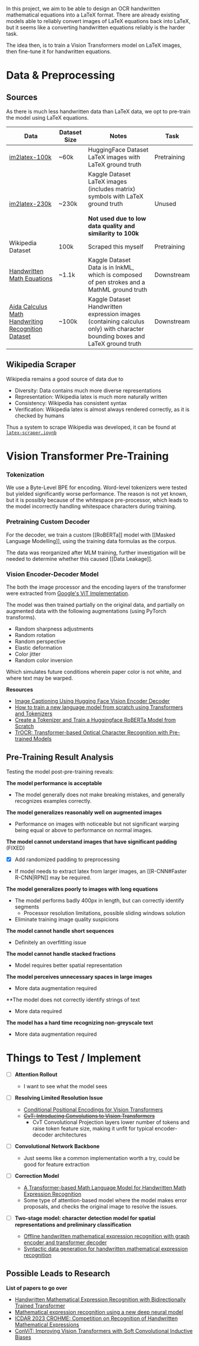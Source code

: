 In this project, we aim to be able to design an OCR handwritten mathematical equations into a LaTeX format. There are already existing models able to reliably convert images of LaTeX equations back into LaTeX, but it seems like a converting handwritten equations reliably is the harder task.

The idea then, is to train a Vision Transformers model on LaTeX images, then fine-tune it for handwritten equations.

# Data & Preprocessing

## Sources

As there is much less handwritten data than LaTeX data, we opt to pre-train the model using LaTeX equations.

| Data                                                                                                            | Dataset Size | Notes                                                                                                                                               | Task        |
| --------------------------------------------------------------------------------------------------------------- | ------------ | --------------------------------------------------------------------------------------------------------------------------------------------------- | ----------- |
| [im2latex-100k](https://huggingface.co/datasets/yuntian-deng/im2latex-100k)                                     | ~60k         | HuggingFace Dataset<br>LaTeX images with LaTeX ground truth                                                                                         | Pretraining |
| [im2latex-230k](https://www.kaggle.com/datasets/gregoryeritsyan/im2latex-230k)                                  | ~230k        | Kaggle Dataset<br>LaTeX images (includes matrix) symbols with LaTeX ground truth<br><br>**Not used due to low data quality and similarity to 100k** | Unused      |
| Wikipedia Dataset                                                                                               | 100k         | Scraped this myself                                                                                                                                 | Pretraining |
| [Handwritten Math Equations](https://www.kaggle.com/datasets/rtatman/handwritten-mathematical-expressions)      | ~1.1k<br>    | Kaggle Dataset<br>Data is in InkML, which is composed of pen strokes and a MathML ground truth                                                      | Downstream  |
| [Aida Calculus Math Handwriting Recognition Dataset](https://www.kaggle.com/datasets/aidapearson/ocr-data/data) | ~100k        | Kaggle Dataset<br>Handwritten expression images (containing calculus only) with character bounding boxes and LaTeX ground truth                     | Downstream  |
## Wikipedia Scraper

Wikipedia remains a good source of data due to
- Diversity: Data contains much more diverse representations
- Representation: Wikipedia latex is much more naturally written
- Consistency: Wikipedia has consistent syntax
- Verification: Wikipedia latex is almost always rendered correctly, as it is checked by humans

Thus a system to scrape Wikipedia was developed, it can be found at [`latex-scraper.ipynb`](./latex-scraper.ipynb)

# Vision Transformer Pre-Training

### Tokenization

We use a Byte-Level BPE for encoding. Word-level tokenizers were tested but yielded significantly worse performance. The reason is not yet known, but it is possibly because of the whitespace pre-processor, which leads to the model incorrectly handling whitespace characters during training.

### Pretraining Custom Decoder

For the decoder, we train a custom [[RoBERTa]] model with [[Masked Language Modelling]], using the training data formulas as the corpus.

The data was reorganized after MLM training, further investigation will be needed to determine whether this caused [[Data Leakage]].

### Vision Encoder-Decoder Model

The both the image processor and the encoding layers of the transformer were extracted from [Google's ViT Implementation](https://huggingface.co/google/vit-base-patch16-224-in21k).

The model was then trained partially on the original data, and partially on augmented data with the following augmentations (using PyTorch transforms).

- Random sharpness adjustments
- Random rotation
- Random perspective
- Elastic deformation
- Color jitter
- Random color inversion

Which simulates future conditions wherein paper color is not white, and where text may be warped.

**Resources**
- [Image Captioning Using Hugging Face Vision Encoder Decoder](https://medium.com/@kalpeshmulye/image-captioning-using-hugging-face-vision-encoder-decoder-step-2-step-guide-part-1-495ecb05f0d5)
- [How to train a new language model from scratch using Transformers and Tokenizers](https://huggingface.co/blog/how-to-train)
- [Create a Tokenizer and Train a Huggingface RoBERTa Model from Scratch](https://medium.com/analytics-vidhya/create-a-tokenizer-and-train-a-huggingface-roberta-model-from-scratch-f3ed1138180c)
- [TrOCR: Transformer-based Optical Character Recognition with Pre-trained Models](https://arxiv.org/pdf/2109.10282.pdf)
## Pre-Training Result Analysis

Testing the model post-pre-training reveals:

**The model performance is acceptable**
- The model generally does not make breaking mistakes, and generally recognizes examples correctly.

**The model generalizes reasonably well on augmented images**
- Performance on images with noticeable but not significant warping being equal or above to performance on normal images.

**The model cannot understand images that have significant padding** (FIXED)
- [x] Add randomized padding to preprocessing
- If model needs to extract latex from larger images, an [[R-CNN#Faster R-CNN|RPN]] may be required.

**The model generalizes poorly to images with long equations**
- The model performs badly 400px in length, but can correctly identify segments
	- Processor resolution limitations, possible sliding windows solution
- Eliminate training image quality suspicions

**The model cannot handle short sequences**
- Definitely an overfitting issue

**The model cannot handle stacked fractions**
- Model requires better spatial representation

**The model perceives unnecessary spaces in large images**
- More data augmentation required

**The model does not correctly identify strings of text
- More data required

**The model has a hard time recognizing non-greyscale text**
- More data augmentation required

# Things to Test / Implement

- [ ] **Attention Rollout**
	- I want to see what the model sees

- [ ] **Resolving Limited Resolution Issue**
	- [Conditional Positional Encodings for Vision Transformers](https://arxiv.org/pdf/2102.10882.pdf)
	- ~~[CvT: Introducing Convolutions to Vision Transformers](https://arxiv.org/pdf/2103.15808.pdf)~~
		- CvT Convolutional Projection layers lower number of tokens and raise token feature size, making it unfit for typical encoder-decoder architectures

- [ ] **Convolutional Network Backbone**
	- Just seems like a common implementation worth a try, could be good for feature extraction

- [ ] **Correction Model**
	- [A Transformer-based Math Language Model for Handwritten Math Expression Recognition](https://arxiv.org/ftp/arxiv/papers/2108/2108.05002.pdf)
	- Some type of attention-based model where the model makes error proposals, and checks the original image to resolve the issues.

- [ ] **Two-stage model: character detection model for spatial representations and preliminary classification**
	- [Offline handwritten mathematical expression recognition with graph encoder and transformer decoder](https://pdf.sciencedirectassets.com/272206/1-s2.0-S0031320323X00120/1-s2.0-S003132032300852X/main.pdf?X-Amz-Security-Token=IQoJb3JpZ2luX2VjEC8aCXVzLWVhc3QtMSJIMEYCIQCBGHUsNWT5s542owQ%2B6zfn7mNHODiDSS%2FywybmlXl2VwIhAOie6Vj%2BrPRL1dPKFiE6i3i%2BCj6diPmAg9r63kz2iW1UKrMFCCcQBRoMMDU5MDAzNTQ2ODY1IgyFQ44qVghVwpN031kqkAVgfDR3f0F5PjMsNnbfQlClE11%2F5OPAgfAUhXH9zQs9stFlDqjlWd2teCQ3TfuYhYrIRybdXGW5gF433ILAVyuRn24qa4FSVWjF6XL%2FNLasGw1sUZiq5RyiXeufp8XxEuxdTsNHtfJCcdbSFGrtC%2Fh7diAUmhpcVViVEOaAir1awnE57AVZ9aldq54sW7M6%2FhFTo3jiZNedWfAG9f%2BfHvdNfc69D%2FRAeR6ls3TZoOUsFTvm2LqZr9k92mxOMuLq9SgggnMxbfDBxTfe9Okr5cwEMJfvWju%2F%2F2nKxvT%2FMImc3R%2BxUjElgEevuJ5f7IFKf8BakCIyUb42etlDHiKcvYUn%2BELme%2FRPuMqdi4OgoDU%2BElxvASVnWyRF8G%2FdeA%2BWa7TrrOiVFuE3rgWZ%2BYvUAdl27BT5l%2BXX0%2Bi9kFzYh8mYxx1QE4fy5lZisyzHZvHvFJ9vANx%2Bq%2Br7wrlmwq4s%2F84lagdZ9lPr8XmRwXhCUYl%2BkJaqKFXrNEmFbMY1BIh6iKfkNa9n3pHdW1Si1PteA0%2BnDjSTVlQQ269NhyaDtoRc5ZnF2ilbl4Ab7qxfi%2BOXSEisT%2FVV%2FMZU2rXIIYd5I1d9vx4JfY0jlYe1UJ77%2F2R9knQmVatN2txNZ7tcTa3rJCtoRIrPigMuGTnirCC5u7PGPYI%2FpSk3x4MUmZXVZq97wwPqWYfZSn7ibuBbgRQg3uH8PoAis0Lar2y5Xu6u87yRTkm43T3%2FvVZrvQT5WrAYQlkhXkpjHfH%2F4q1U%2FjDkXjHTkcYQUL7Znvm9NKGMBmurPAATZNieYu0fbSm%2BJuBC%2F5HVeRsncjqGjD1b6U5m3d4x0ACPulsWODMd6MyyEavDi4GlvKpDmsQk8YFwOPo0kDDZ5oWvBjqwAXRR2JQS4I3A%2F1b8A8dZ%2BsJRNzq3IErnDo%2FyiXyMqnCbCQg8Fu24vqSe9t0Vbgy%2F3kR3v2X4Z768t4iA9lD96SYyXGpbIu%2BTzqTE3Pt%2BQNc%2B7gvRe5JJTV1bjwkBeIuRGiHuOpzB9PeZyqvqE%2F20W%2BVxeXuDYsTosbpHtJOxikrSvO301GXnpU4WAAGhiBmT7u2EHuCOzgyLJ%2BsywZB%2FZkn9RZs09g%2BJQak2Q2Q9XwDA&X-Amz-Algorithm=AWS4-HMAC-SHA256&X-Amz-Date=20240301T081634Z&X-Amz-SignedHeaders=host&X-Amz-Expires=300&X-Amz-Credential=ASIAQ3PHCVTY5ZZZ6VHW%2F20240301%2Fus-east-1%2Fs3%2Faws4_request&X-Amz-Signature=eaca62130ebe479fafb9aa8ad8bfda215fcdacbd5942a359080e52a11eb66696&hash=7b9c6ca3aa36134c1474ecf5cd398c33f791c198704485fe623c01033fe9262e&host=68042c943591013ac2b2430a89b270f6af2c76d8dfd086a07176afe7c76c2c61&pii=S003132032300852X&tid=spdf-a4291622-a449-4d7f-a8ca-8d4b834419d4&sid=61d35c6b744b2143d4291635e3c177ceb026gxrqa&type=client&tsoh=d3d3LnNjaWVuY2VkaXJlY3QuY29t&ua=190a5c500750045b0350&rr=85d7b4a7b96a7ab5&cc=cn)
	- [Syntactic data generation for handwritten mathematical expression recognition](https://www.sciencedirect.com/science/article/pii/S0167865521004293/pdfft?md5=a38fc2bb18762eb67a8da79228ac8ca7&pid=1-s2.0-S0167865521004293-main.pdf)


## Possible Leads to Research

**List of papers to go over**
- [Handwritten Mathematical Expression Recognition with Bidirectionally Trained Transformer](https://arxiv.org/pdf/2105.02412.pdf)
- [Mathematical expression recognition using a new deep neural model](https://pdf.sciencedirectassets.com/271125/1-s2.0-S0893608023X00082/1-s2.0-S0893608023004653/main.pdf?X-Amz-Security-Token=IQoJb3JpZ2luX2VjEDAaCXVzLWVhc3QtMSJGMEQCIHa7dVQf%2BMLXV2bb4rRPUqNUUDBk%2FpI%2Bav%2FNk%2BTW3v%2FAAiBYXg1ACuvY%2Fbu3lzNf%2Bi8IAmRqHQuer7qrkDJXoCRClCqzBQgpEAUaDDA1OTAwMzU0Njg2NSIMDGwPBjWrlO%2FwDPYrKpAFvTN0GeHdrY6mubeQxx6uof3HmWbg4k2mfwsL6WNZ%2F8pK1KLkN8rz0y2MeDhalryQTzOW4HsVZ39EzkpB5VJjo%2BWrUmTSlMZXpYoZNobpt4mAe%2F6dpxhzbCEFm5JqWILw0DiyT7PX79QfJUu8tEaHTLVbBSt3TYJQNoc2BWHxLTpJ55P4ANTTzR9IMa63ReTUJTOkaCf7HmkPmvEjSBmb0vBAUFpB3HF3S1rQMDtGa5Gvy%2BayS%2FdFvNzrdMDOGDDAsCTmnsmOYGuiGF4WDc17E%2F08mE8cZrEIWb89YAl3r6V%2FHY1Yjp4VUzPagZgw2NR%2FvEkdwK6s%2FZVN2Y1rBM0MekXPWf2eYxLIpHWzfsQsyjGLk1KJumgIFf6H3ZJ9KmO26z8fvNTe2lsIE63YtPCgpudeQLCuGtyfcmvumQ4%2FIO2uSSL5WX%2Bo0Mkfo5JhmdWR8eCAvLLRdGGBzHAxKxeyTOdpXozlRYHSwwUE10JCmzNwxuEj%2FWkCGN3%2F8eS7lz%2BHhSjHwkDaXF8ZixDNDotQH279K4fwqMOeUTLctjKbxQyJhy4NpjXggvG%2B7JF%2ByNp3pLCiJXzaF9CH8Tze1Bt6tt8BPMji9RJIgU%2FqAIrRVFkk4BS%2BHGWv7MDY9arAM2MnCetnXmio16VdjjaFdcjat3%2BKm%2BFzYgghM9MlUQOUuYguOmWOEIwr%2FmihQnazjG1FEcwJCUxg3Jski4XKNgO%2F4jcWkZHLWQBDQ612glu2pqKmdxFVnmXEgk22uq%2BJXogqZXbzIV4aTpnKNhry21%2B%2FkMiwNdSR%2BoJ0q57fuQC%2FfCp2yg3RTAyeqcisStbb0Zgd6Q5tDAxZGjxJKC4ezK8MCumvUUvhhGvGOJbDtZwaoZ4wo5KGrwY6sgGMnCS1H8NdZp3QduNdLLjnbrFxMkQEv3sPfKCu6IYAcBvhSLciobQ45xNKARMLyFuAIKJttazMGQDZvXXMpaHiAZ3UW7fV4FfBz6SjVAUUUIoXG8Q0iKF%2FSx53J49Dx8d4CdoAjsxtJ6VXGrJAvfEJMr%2BhOr96C%2B5IpZeQXtmRQVXSR103PlqniJPf%2B9Vqoa88Z%2Fz8IrW6wxS%2B7acxyYpd%2FTmwFS2c3rcMI9dg9rlTWBy%2B&X-Amz-Algorithm=AWS4-HMAC-SHA256&X-Amz-Date=20240301T082615Z&X-Amz-SignedHeaders=host&X-Amz-Expires=300&X-Amz-Credential=ASIAQ3PHCVTYZLHFJW2I%2F20240301%2Fus-east-1%2Fs3%2Faws4_request&X-Amz-Signature=2521a0d165d87fe634021f5f96af062bebddd31354b6249eaae3036cbfb9c070&hash=aacbe4a10c63d0ea292d18d163f9f5f2eb21ff70d5aa41e91053d9361323ec25&host=68042c943591013ac2b2430a89b270f6af2c76d8dfd086a07176afe7c76c2c61&pii=S0893608023004653&tid=spdf-8404b4b8-d27b-4e09-827f-2ac44c566ae2&sid=61d35c6b744b2143d4291635e3c177ceb026gxrqa&type=client&tsoh=d3d3LnNjaWVuY2VkaXJlY3QuY29t&ua=190a5c500750055d0651&rr=85d7c2d67b59fa4a&cc=cn)
- [ICDAR 2023 CROHME: Competition on Recognition of Handwritten Mathematical Expressions](https://hal.science/hal-04264727v1/document)
- [ConViT: Improving Vision Transformers with Soft Convolutional Inductive Biases](https://arxiv.org/pdf/2103.10697.pdf)